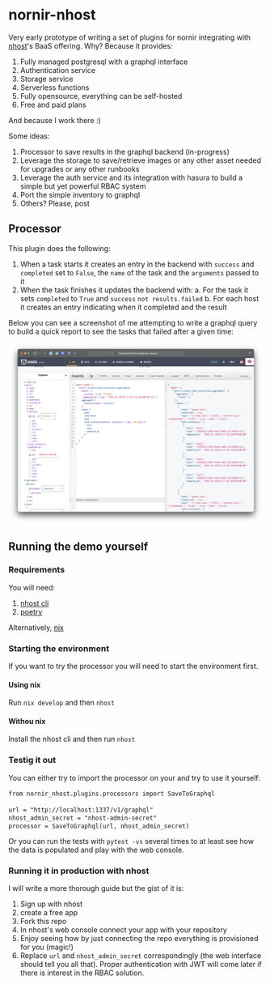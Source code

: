 # nornir-nhost

Very early prototype of writing a set of plugins for nornir integrating with [nhost](https://nhost.io)'s BaaS offering. Why? Because it provides:

1. Fully managed postgresql with a graphql interface
2. Authentication service
3. Storage service
4. Serverless functions
5. Fully opensource, everything can be self-hosted
6. Free and paid plans

And because I work there :)

Some ideas:

1. Processor to save results in the graphql backend (in-progress)
2. Leverage the storage to save/retrieve images or any other asset needed for upgrades or any other runbooks
3. Leverage the auth service and its integration with hasura to build a simple but yet powerful RBAC system
4. Port the simple inventory to graphql
5. Others? Please, post

## Processor

This plugin does the following:

1. When a task starts it creates an entry in the backend with `success` and `completed` set to `False`, the `name` of the task and the `arguments` passed to it
2. When the task finishes it updates the backend with:
   a. For the task it sets `completed` to `True` and `success` `not results.failed`
   b. For each host it creates an entry indicating when it completed and the result


Below you can see a screenshot of me attempting to write a graphql query to build a quick report to see the tasks that failed after a given time:

![querying the backend using the console](docs/demo.png)


## Running the demo yourself

### Requirements

You will need:

1. [nhost cli](https://github.com/nhost/cli#installation)
2. [poetry](https://python-poetry.org)

Alternatively, [nix](https://nixos.org)

### Starting the environment

If you want to try the processor you will need to start the environment first.

#### Using nix

Run `nix develop` and then `nhost`

#### Withou nix

Install the nhost cli and then run `nhost`

### Testig it out

You can either try to import the processor on your and try to use it yourself:

```
from nornir_nhost.plugins.processors import SaveToGraphql

url = "http://localhost:1337/v1/graphql"
nhost_admin_secret = "nhost-admin-secret"
processor = SaveToGraphql(url, nhost_admin_secret)
```

Or you can run the tests with `pytest -vs` several times to at least see how the data is populated and play with the web console.

### Running it in production with nhost

I will write a more thorough guide but the gist of it is:

1. Sign up with nhost
2. create a free app
3. Fork this repo
4. In nhost's web console connect your app with your repository
5. Enjoy seeing how by just connecting the repo everything is provisioned for you (magic!)
6. Replace `url` and `nhost_admin_secret` correspondingly (the web interface should tell you all that). Proper authentication with JWT will come later if there is interest in the RBAC solution.
